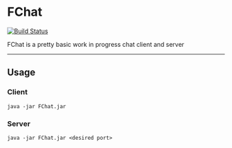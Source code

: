 # FChat
[![Build Status](https://travis-ci.org/failex234/FChat.svg?branch=master)](https://travis-ci.org/failex234/FChat)

FChat is a pretty basic work in progress chat client and server
***
## Usage
### Client
`java -jar FChat.jar`

### Server
`java -jar FChat.jar <desired port>`
